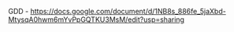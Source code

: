 GDD - https://docs.google.com/document/d/1NB8s_886fe_5jaXbd-MtysqA0hwm6mYvPpGQTKU3MsM/edit?usp=sharing
